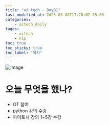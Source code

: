 ```yaml
---
title: "ai tech - Day01"
last_modified_at: 2023-03-08T17:20:02-05:00
categories:
    - aitech_daily
tages:
    - aitech
    - nlp
toc: true
toc_sticky: true
toc_label: "목차"
---
```


![image](../../../image/aitech.png)


# 오늘 무엇을 했나?
- OT 참여
- python 강의 수강
- 파이토치 강의 1~5강 수강